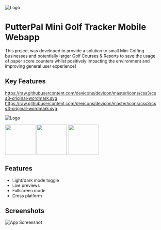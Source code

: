 
![Logo](https://i.imgur.com/4h4nFDP.png)


# PutterPal Mini Golf Tracker Mobile Webapp

This project was developed to provide a solution to small Mini Golfing businesses and potentially larger Golf Courses & Resorts to save the usage of paper score counters whilst positively impacting the environment and improving general user experience!



## Key Features


https://raw.githubusercontent.com/devicons/devicon/master/icons/css3/css3-original-wordmark.svg
https://raw.githubusercontent.com/devicons/devicon/master/icons/css3/css3-original-wordmark.svg


![Logo](https://cdn.discordapp.com/attachments/878744167507951619/1179103812615684186/Screenshot_2023-11-28_165310_1.png?ex=657890ff&is=65661bff&hm=719cc192937e56243c237ef228bb94880fdd17c7c950b71345206beae8d50f0f&)
<p float="left">
  <img src="https://cdn.discordapp.com/attachments/878744167507951619/1179103812615684186/Screenshot_2023-11-28_165310_1.png?ex=657890ff&is=65661bff&hm=719cc192937e56243c237ef228bb94880fdd17c7c950b71345206beae8d50f0f&" width="100" />
  <img src="https://cdn.discordapp.com/attachments/878744167507951619/1179103812615684186/Screenshot_2023-11-28_165310_1.png?ex=657890ff&is=65661bff&hm=719cc192937e56243c237ef228bb94880fdd17c7c950b71345206beae8d50f0f&" width="100" /> 
  <img src="/img3.png" width="100" />
</p>

## Features

- Light/dark mode toggle
- Live previews
- Fullscreen mode
- Cross platform


## Screenshots

![App Screenshot](https://via.placeholder.com/468x300?text=App+Screenshot+Here)
